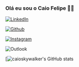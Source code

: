 ### Olá eu sou o Caio Felipe 👋🏻

[![LinkedIn](https://img.shields.io/badge/LinkedIn-0077B5?style=for-the-badge&logo=linkedin&logoColor=white)](https://www.linkedin.com/in/caio-f-farias-armando/)

[![Github](https://img.shields.io/badge/GitHub-100000?style=for-the-badge&logo=github&logoColor=white)](https://github.com/caioskywalker)

[![Instagram](https://img.shields.io/badge/Instagram-E4405F?style=for-the-badge&logo=instagram&logoColor=white)](https://www.instagram.com/caiof.farias/)

![Outlook](https://img.shields.io/badge/Microsoft_Outlook-0078D4?style=for-the-badge&logo=microsoft-outlook&logoColor=white)

[![caioskywalker's GitHub stats](https://github-readme-stats.vercel.app/api?username=caioskywalker&theme=dark&show_icons=true)










<!--
**caioskywalker/caioskywalker** is a ✨ _special_ ✨ repository because its `README.md` (this file) appears on your GitHub profile.

Here are some ideas to get you started:

- 🔭 I’m currently working on ...
- 🌱 I’m currently learning ...
- 👯 I’m looking to collaborate on ...
- 🤔 I’m looking for help with ...
- 💬 Ask me about ...
- 📫 How to reach me: ...
- 😄 Pronouns: ...
- ⚡ Fun fact: ...
-->
